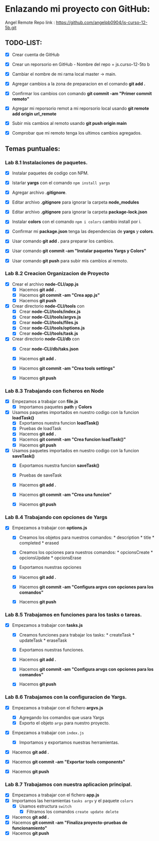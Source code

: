 

# Enlazando mi proyecto con GitHub: 
  
Angel Remote Repo link : https://github.com/angelpb0904/js-curso-12-5b.git


## TODO-LIST: 
  *  [x] Crear cuenta de GitHub
  *  [x] Crear un reporsorio en GitHub - Nombre del repo = js.curso-12-5to b
  *  [x] Cambiar el nombre de mi rama local master -> main. 
  *  [x] Agregar cambios a la zona de preparacion en el comando **git add  .**
  *  [x] Confirmar los cambios con comando **git commit -am  "Primer commit remoto"**
  *  [x] Agregar mi reporsorio remot a mi reporsorio local usando **git remote add origin url_remote**
  *  [x] Subir mis cambios al remoto usando **git push origin main**
  *  [x] Comprobar que mi remoto tenga los ultimos cambios agregados. 



## Temas puntuales:

### Lab 8.1 Instalaciones de paquetes.  
 * [X]  Instalar paquetes de codigo con NPM.
   * [X] Istarlar **yargs** con el comando ```npm install yargs``` 
   * [X] Agregar archivo **.gitignore**.
   * [X] Editar archivo **.gitignore** para ignorar la carpeta **node_modules**
   * [X] Editar archivo **.gitignore** para ignorar la carpeta **package-lock.json**
   * [X] Instalar **colors** con el comando ```npm i colors``` cambio install por i.
   * [X] Confirmar mi **package.json** tenga las dependencias de **yargs** y **colors**.
   * [X] Usar comando **git add .** para preparar los cambios.
   * [X] Usar comando **git commit -am "Instalar paquetes Yargs y Colors"**
   * [X] Usar comando **git push** para subir mis cambios al remoto.


### Lab 8.2 Creacion Organizacion de Proyecto
  * [X] Crear el archivo **node-CLI/app.js**
      * [X] Hacemos **git add .**
      * [X] Hacemos **git commit -am "Crea app.js"**
      * [X] Hacemos **git push**
  * [X] Crear directorio **node-CLI/tools** con
      * [X] Crear **node-CLI/tools/index.js**
      * [X] Crear **node-CLI/tools/argvs.js**
      * [X] Crear **node-CLI/tools/files.js**
      * [X] Crear **node-CLI/tools/options.js**
      * [X] Crear **node-CLI/tools/task.js**
  * [X] Crear directorio **node-CLI/db** con
      * [X] Crear **node-CLI/db/taks.json**
      * [X] Hacemos **git add .**
      * [X] Hacemos **git commit -am "Crea tools settings"**
      * [X] Hacemos **git push**
   

### Lab 8.3 Trabajando con ficheros en Node
  * [X] Empezamos a trabajar con **file.js**
      * [X] Importamos paquetes **path** y **Colors**
  * [X] Usamos paquetes importados en nuestro codigo con la funcion **loadTask()**
      * [X] Exportamos nuestra funcion **loadTask()**
      * [X] Pruebas de loadTask
      * [X] Hacemos **git add .**
      * [X] Hacemos **git commit -am "Crea funcion loadTask()"**
      * [X] Hacemos **git push**
  * [X] Usamos paquetes importados en nuestro codigo con la funcion **saveTask()**
      * [X] Exportamos nuestra funcion **saveTask()**
      * [X] Pruebas de saveTask
      * [X] Hacemos **git add .**
      * [X] Hacemos **git commit -am "Crea una funcion"**
      * [X] Hacemos **git push**



### Lab 8.4 Trabajando con opciones de Yargs
  * [X] Empezamos a trabajar con  **options.js** 
    * [X] Creamos los objetos para nuestros comandos:
          * description
          * title
          * completed 
          * erased 
    * [X] Creamos los opciones para nuestros comandos:
          * opcionsCreate
          * opcionsUpdate
          * opcionsErase
    * [X] Exportamos nuestras opciones
    * [X] Hacemos **git add .**
    * [X] Hacemos **git commit -am "Configura argvs con opciones para los comandos"**
    * [X] Hacemos **git push**
    

### Lab 8.5 Trabajamos en funciones para los tasks o tareas.
* [X] Empezamos a trabajar con **tasks.js**
  * [X] Creamos funciones para trabajar los tasks: 
          * createTask 
          * updateTask 
          * eraseTask
  * [X] Exportamos nuestras funciones.
  * [X] Hacemos **git add .**
  * [X] Hacemos **git commit -am "Configura arvgs con opciones para los comandos"**
  * [X] Hacemos **git push**

     

### Lab 8.6 Trabajamos con la configuracion de Yargs.       
* [X] Empezamos a trabajar con el fichero **argvs.js**
  * [X] Agregando los comandos que usara Yargs
  * [X] Exporto el objeto ```argv``` para nuestro proyecto.
* [X] Empezamos a trabajar con ```index.js```
  * [X] Importamos y exportamos nuestras herramientas.
* [X] Hacemos **git add .**
* [X] Hacemos **git commit -am "Exportar tools components"**
* [X] Hacemos **git push**


### Lab 8.7 Trabajamos con nuestra aplicacion principal.
* [X] Empezamos a trabajar con el fichero **app.js**
* [X] Importamos las herramientas ```tasks argv``` y el paquete ```colors```
  * [X] Usamos estructura ```switch```
    * [X] Filtramos los comandos ```create update delete```
* [X] Hacemos **git add .**
* [X] Hacemos **git commit -am "Finaliza proyecto-pruebas de funcionamiento"**
* [X] Hacemos **git push**